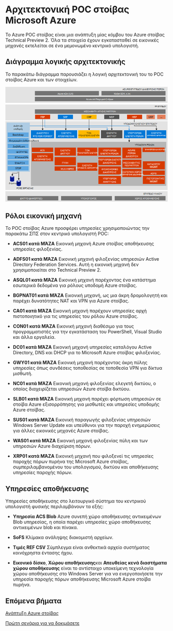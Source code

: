 <properties
    pageTitle="Αρχιτεκτονική Microsoft Azure στοίβας απόδειξη της έννοια (POC) | Microsoft Azure"
    description="Προβάλετε την αρχιτεκτονική Microsoft Azure στοίβας POC."
    services="azure-stack"
    documentationCenter=""
    authors="heathl17"
    manager="byronr"
    editor=""/>

<tags
    ms.service="azure-stack"
    ms.workload="na"
    ms.tgt_pltfrm="na"
    ms.devlang="na"
    ms.topic="article"
    ms.date="10/25/2016"
    ms.author="helaw"/>

# <a name="microsoft-azure-stack-poc-architecture"></a>Αρχιτεκτονική POC στοίβας Microsoft Azure

Το Azure POC στοίβας είναι μια ανάπτυξη μίας κόμβου του Azure στοίβας Technical Preview 2. Όλα τα στοιχεία έχουν εγκατασταθεί σε εικονικές μηχανές εκτελείται σε ένα μεμονωμένο κεντρικό υπολογιστή. 

## <a name="logical-architecture-diagram"></a>Διάγραμμα λογικής αρχιτεκτονικής
Το παρακάτω διάγραμμα παρουσιάζει η λογική αρχιτεκτονική του το POC στοίβας Azure και των στοιχείων.

![](media/azure-stack-architecture/image1.png)


## <a name="virtual-machine-roles"></a>Ρόλοι εικονική μηχανή
Το POC στοίβας Azure προσφέρει υπηρεσίες χρησιμοποιώντας την παρακάτω ΣΠΣ στον κεντρικό υπολογιστή POC:

 - **ACS01 κατά ΜΆΖΑ** Εικονική μηχανή Azure στοίβας αποθήκευσης υπηρεσίες φιλοξενίας.

 - **ADFS01 κατά ΜΆΖΑ** Εικονική μηχανή φιλοξενίας υπηρεσιών Active Directory Federation Services.  Αυτή η εικονική μηχανή δεν χρησιμοποιείται στο Technical Preview 2.  

 - **ASQL01 κατά ΜΆΖΑ**  Εικονική μηχανή παρέχοντας ένα κατάστημα εσωτερικά δεδομένα για ρόλους υποδομή Azure στοίβας.  

 - **BGPNAT01 κατά ΜΆΖΑ** Εικονική μηχανή, ως μια άκρη δρομολογητή και παρέχει δυνατότητες NAT και VPN για Azure στοίβας.

 - **CA01 κατά ΜΆΖΑ** Εικονική μηχανή παρέχουν υπηρεσίες αρχή πιστοποιητικό για τις υπηρεσίες του ρόλου Azure στοίβας.

 - **CON01 κατά ΜΆΖΑ** Εικονική μηχανή διαθέσιμο για τους προγραμματιστές για την εγκατάσταση του PowerShell, Visual Studio και άλλα εργαλεία.

 - **DC01 κατά ΜΆΖΑ** Εικονική μηχανή υπηρεσίες καταλόγου Active Directory, DNS και DHCP για το Microsoft Azure στοίβας φιλοξενίας.

 - **GWY01 κατά ΜΆΖΑ** Εικονική μηχανή παρέχοντας άκρη πύλης υπηρεσίες όπως συνδέσεις τοποθεσίας σε τοποθεσία VPN για δίκτυα μισθωτή.

 - **NC01 κατά ΜΆΖΑ**  Εικονική μηχανή φιλοξενίας ελεγκτή δικτύου, ο οποίος διαχειρίζεται υπηρεσιών Azure στοίβα δικτύου.  

 - **SLB01 κατά ΜΆΖΑ**  Εικονική μηχανή παρέχει φόρτωση υπηρεσιών σε στοίβα Azure εξισορρόπησης για μισθωτές και υπηρεσίες υποδομής Azure στοίβας.  

 - **SUS01 κατά ΜΆΖΑ**  Εικονική παραγωγής φιλοξενίας υπηρεσιών Windows Server Update και υπεύθυνοι για την παροχή ενημερώσεις για άλλες εικονικές μηχανές Azure στοίβας.

 - **WAS01 κατά ΜΆΖΑ**  Εικονική μηχανή φιλοξενίας πύλη και των υπηρεσιών Azure διαχείριση πόρων.

 - **XRP01 κατά ΜΆΖΑ** Εικονική μηχανή που φιλοξενεί τις υπηρεσίες παροχής πόρων πυρήνα της Microsoft Azure στοίβας, συμπεριλαμβανομένου του υπολογισμού, δικτύου και αποθήκευσης υπηρεσίες παροχής πόρων.

## <a name="storage-services"></a>Υπηρεσίες αποθήκευσης
Υπηρεσίες αποθήκευσης στο λειτουργικό σύστημα του κεντρικού υπολογιστή φυσικής περιλαμβάνουν τα εξής:

 - **Υπηρεσία ACS Blob** Azure συνεπή χώρο αποθήκευσης αντικειμένων Blob υπηρεσίας, η οποία παρέχει υπηρεσίες χώρο αποθήκευσης αντικειμένων blob και πίνακα.

 - **SoFS** Κλίμακα ανάληψης διακομιστή αρχείων.

 - **Τιμές REF CSV** Σύμπλεγμα είναι ανθεκτικά αρχείο συστήματος κοινόχρηστα έντασης ήχου.

 - **Εικονικό δίσκο**, **Χώρου αποθήκευσης**και **Απευθείας κενά διαστήματα χώρου αποθήκευσης** είναι το αντίστοιχο υποκείμενη τεχνολογία χώρου αποθήκευσης στο Windows Server για να ενεργοποιήσετε την υπηρεσία παροχής πόρων αποθήκευσης Microsoft Azure στοίβα πυρήνα.

## <a name="next-steps"></a>Επόμενα βήματα

[Ανάπτυξη Azure στοίβας](azure-stack-deploy.md)

[Πρώτη σενάρια για να δοκιμάσετε](azure-stack-first-scenarios.md)


